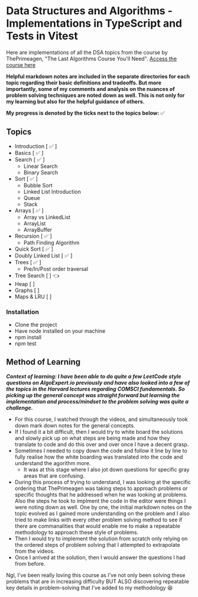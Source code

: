 # Data Structures and Algorithms - Implementations in TypeScript and Tests in Vitest
Here are implementations of all the DSA topics from the course by ThePrimeagen, "The Last Algorithms Course You'll Need".
[Access the course here](https://frontendmasters.com/courses/algorithms/)

**Helpful markdown notes are included in the separate directories for each topic regarding their basic definitions and tradeoffs. But more importantly, some of my comments and analysis on the nuances of problem solving techniques are noted down as well. This is not only for my learning but also for the helpful guidance of others.**

**My progress is denoted by the ticks next to the topics below:** ✅

## Topics
- Introduction [ ✅ ]
- Basics [ ✅ ] 
- Search [ ✅ ]
    * Linear Search
    * Binary Search
- Sort [ ✅ ]
    * Bubble Sort
    * Linked List Introduction
    * Queue
    * Stack
- Arrays [ ✅ ]
    * Array vs LinkedList
    * ArrayList
    * ArrayBuffer
- Recursion [ ✅ ] 
    * Path Finding Algorithm
- Quick Sort [ ✅ ]
- Doubly Linked List [ ✅ ]
- Trees [ ✅ ] 
    * Pre/In/Post order traversal
- Tree Search [  ] 👈
- Heap [  ]
- Graphs [  ]
- Maps & LRU [  ]

### Installation
- Clone the project
- Have node installed on your machine
- npm install
- npm test

## Method of Learning
***Context of learning: I have been able to do quite a few LeetCode style questions on AlgoExpert.io previously and have also looked into a few of the topics in the Harvard lectures regarding COMSCI fundamentals. So picking up the general concept was straight forward but learning the implementation and process/mindset to the problem solving was quite a challenge.***
- For this course, I watched through the videos, and simultaneously took down mark down notes for the general concepts.
- If I found it a bit difficult, then I would try to white board the solutions and slowly pick up on what steps are being made and how they translate to code and do this over and over once I have a decent grasp.
- Sometimes I needed to copy down the code and follow it line by line to fully realise how the white boarding was translated into the code and understand the agorithm more.
    - It was at this stage where I also jot down questions for specific gray areas that are confusing.
- During this process of trying to understand, I was looking at the specific ordering that ThePrimeagen was taking steps to approach problems or specific thoughts that he addressed when he was looking at problems. Also the steps he took to implment the code in the editor were things I were noting down as well. One by one, the initial markdown notes on the topic evolved as I gained more understanding on the problem and I also tried to make links with every other problem solving method to see if there are commanalities that would enable me to make a repeatable methodology to approach these style of problems.
- Then I would try to implement the solution from scratch only relying on the ordered steps of problem solving that I attempted to extrapolate from the videos.
- Once I arrived at the solution, then I would answer the questions I had from before.

Ngl, I've been really loving this course as I've not only been solving these problems that are in increasing difficulty BUT ALSO discovering repeatable key details in problem-solving that I've added to my methodology 😆
